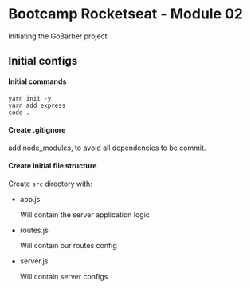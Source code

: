 # Bootcamp Rocketseat - Module 02

Initiating the GoBarber project

## Initial configs

#### Initial commands

    yarn init -y
    yarn add express
    code .

#### Create .gitignore

add node_modules, to avoid all dependencies to be commit.

#### Create initial file structure

Create `src` directory with:

- app.js

  Will contain the server application logic

- routes.js

  Will contain our routes config

- server.js

  Will contain server configs
